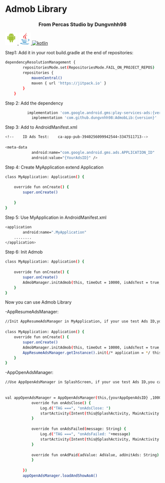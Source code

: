 # Admob Library
<h3 align="center">From Percas Studio by Dungvnhh98</h3>

<p align="left"> <a href="https://developer.android.com" target="_blank" rel="noreferrer"> <img src="https://raw.githubusercontent.com/devicons/devicon/master/icons/android/android-original-wordmark.svg" alt="android" width="40" height="40"/> </a> <a href="https://www.java.com" target="_blank" rel="noreferrer"> <img src="https://raw.githubusercontent.com/devicons/devicon/master/icons/java/java-original.svg" alt="java" width="40" height="40"/> </a> <a href="https://kotlinlang.org" target="_blank" rel="noreferrer"> <img src="https://www.vectorlogo.zone/logos/kotlinlang/kotlinlang-icon.svg" alt="kotlin" width="40" height="40"/> </a> </p>

Step1: Add it in your root build.gradle at the end of repositories:
```bash
dependencyResolutionManagement {
		repositoriesMode.set(RepositoriesMode.FAIL_ON_PROJECT_REPOS)
		repositories {
			mavenCentral()
			maven { url 'https://jitpack.io' }
		}
	}
```

Step 2: Add the dependency
```bash
          implementation 'com.google.android.gms:play-services-ads:{version}'
	        implementation 'com.github.dungvnhh98:AdmobLib:{version}'
```


Step 3: Add to AndroidManifest.xml
```bash
<!--    ID Ads Test:    ca-app-pub-3940256099942544~3347511713-->

<meta-data
            android:name="com.google.android.gms.ads.APPLICATION_ID"
            android:value="{YourAdsID}" />
```

Step 4: Create MyApplication extend Application
```bash
class MyApplication: Application() {

    override fun onCreate() {
        super.onCreate()

    }
}
```
Step 5: Use MyApplication in AndroidManifest.xml
```bash
<application
        android:name=".MyApplication"
	........
</application>
```
Step 6: Init Admob 
```bash
class MyApplication: Application() {

    override fun onCreate() {
        super.onCreate()
        AdmobManager.initAdmob(this, timeOut = 10000, isAdsTest = true, isEnableAds = true) \\change isAdsTest = false when you use live Ads ID
    }
}
```


Now you can use Admob Library


-AppResumeAdsManager:
```bash
//Init AppResumeAdsManager in MyApplication, if your use test Ads ID,you can leave the appOnresmeAdsId blank

class MyApplication: Application() {
    override fun onCreate() {
        super.onCreate()
        AdmobManager.initAdmob(this, timeOut = 10000, isAdsTest = true, isEnableAds = true)
        AppResumeAdsManager.getInstance().init(/* application = */ this,/* appOnresmeAdsId = */ "")
    }
}
```
-AppOpenAdsManager:
```bash
//Use AppOpenAdsManager in SplashScreen, if your use test Ads ID,you can leave the yourAppOpenAdsID blank


val appOpenAdsManager = AppOpenAdsManager(this,{yourAppOpenAdsID} ,10000, object :AppOpenAdsManager.AppOpenAdsListener{
            override fun onAdsClose() {
                Log.d("TAG ===", "onAdsClose: ")
                startActivity(Intent(this@SplashActivity, MainActivity::class.java))
            }

            override fun onAdsFailed(message: String) {
                Log.d("TAG ===", "onAdsFailed: "+message)
                startActivity(Intent(this@SplashActivity, MainActivity::class.java))
            }

            override fun onAdPaid(adValue: AdValue, adUnitAds: String) {
            }

        })
        appOpenAdsManager.loadAndShowAoA()
```

